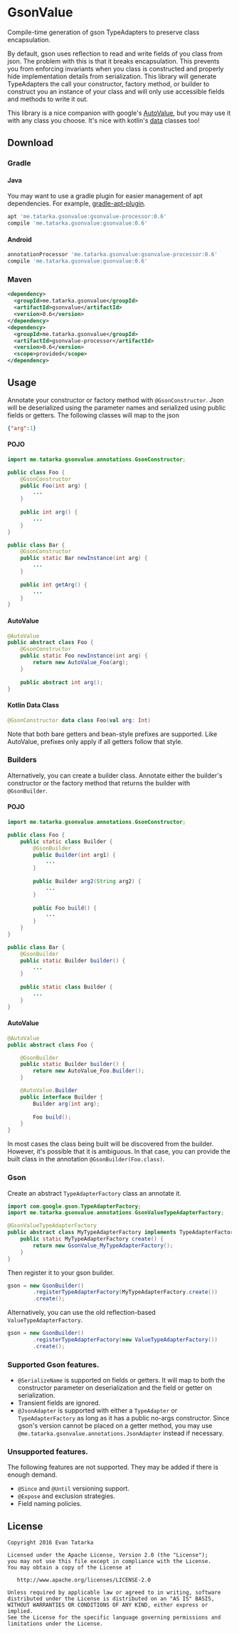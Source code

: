 # GsonValue

Compile-time generation of gson TypeAdapters to preserve class encapsulation. 

By default, gson uses reflection to read and write fields of you class from json. The problem with
this is that it breaks encapsulation. This prevents you from enforcing invariants when you class is
constructed and properly hide implementation details from serialization. This library will generate
TypeAdapters the call your constructor, factory method, or builder to construct you an instance of
your class and will only use accessible fields and methods to write it out.

This library is a nice companion with google's
[AutoValue](https://github.com/google/auto/tree/master/value), but you may use it with any class you
choose. It's nice with kotlin's [data](https://kotlinlang.org/docs/reference/data-classes.html) 
classes too!

## Download

### Gradle

#### Java
You may want to use a gradle plugin for easier management of apt dependencies. For example,
[gradle-apt-plugin](https://github.com/tbroyer/gradle-apt-plugin).

```groovy
apt 'me.tatarka.gsonvalue:gsonvalue-processor:0.6'
compile 'me.tatarka.gsonvalue:gsonvalue:0.6'
```

#### Android
```groovy
annotationProcessor 'me.tatarka.gsonvalue:gsonvalue-processor:0.6'
compile 'me.tatarka.gsonvalue:gsonvalue:0.6'
```

### Maven
```xml
<dependency>
  <groupId>me.tatarka.gsonvalue</groupId>
  <artifactId>gsonvalue</artifactId>
  <version>0.6</version>
</dependency>
<dependency>
  <groupId>me.tatarka.gsonvalue</groupId>
  <artifactId>gsonvalue-processor</artifactId>
  <version>0.6</version>
  <scope>provided</scope>
</dependency>
```


## Usage 

Annotate your constructor or factory method with `@GsonConstructor`. Json will be deserialized using
the parameter names and serialized using public fields or getters. The following classes will map to
the json
```json
{"arg":1}
```

#### POJO
```java
import me.tatarka.gsonvalue.annotations.GsonConstructor;

public class Foo {
    @GsonConstructor
    public Foo(int arg) {
        ...
    }
    
    public int arg() {
        ...
    }
}

public class Bar {
    @GsonConstructor
    public static Bar newInstance(int arg) {
        ...
    }
    
    public int getArg() {
        ...
    }
}
```

#### AutoValue
```java
@AutoValue
public abstract class Foo {
    @GsonConstructor
    public static Foo newInstance(int arg) {
        return new AutoValue_Foo(arg);
    }
    
    public abstract int arg();
}
```

#### Kotlin Data Class
```kotlin
@GsonConstructor data class Foo(val arg: Int)
```

Note that both bare getters and bean-style prefixes are supported. Like AutoValue, prefixes only
apply if all getters follow that style.

### Builders

Alternatively, you can create a builder class. Annotate either the builder's constructor or
 the factory method that returns the builder with `@GsonBuilder`.

#### POJO
```java
import me.tatarka.gsonvalue.annotations.GsonConstructor;

public class Foo {
    public static class Builder {
        @GsonBuilder
        public Builder(int arg1) {
            ...
        }
        
        public Builder arg2(String arg2) {
            ...
        }
        
        public Foo build() {
            ...
        }
    }
}

public class Bar {
    @GsonBuilder
    public static Builder builder() {
        ...
    }
    
    public static class Builder {
        ...
    }
}
```

#### AutoValue
```java
@AutoValue
public abstract class Foo {

    @GsonBuilder
    public static Builder builder() {
        return new AutoValue_Foo.Builder();
    }

    @AutoValue.Builder
    public interface Builder {        
        Builder arg(int arg);
        
        Foo build();
    }
}
```

In most cases the class being built will be discovered from the builder. However, it's possible that
it is ambiguous. In that case, you can provide the built class in the annotation
`@GsonBuilder(Foo.class)`.

### Gson

Create an abstract `TypeAdapterFactory` class an annotate it.
```java
import com.google.gson.TypeAdapterFactory;
import me.tatarka.gsonvalue.annotations.GsonValueTypeAdapterFactory;

@GsonValueTypeAdapterFactory
public abstract class MyTypeAdapterFactory implements TypeAdapterFactory {
    public static MyTypeAdapterFactory create() {
        return new GsonValue_MyTypeAdapterFactory();
    }
}
```

Then register it to your gson builder.
```java
gson = new GsonBuilder()
        .registerTypeAdapterFactory(MyTypeAdapterFactory.create())
        .create();
```

Alternatively, you can use the old reflection-based `ValueTypeAdapterFactory`.
```java
gson = new GsonBuilder()
        .registerTypeAdapterFactory(new ValueTypeAdapterFactory())
        .create();
```

### Supported Gson features.

* `@SerializeName` is supported on fields or getters. It will map to both the constructor
parameter on deserialization and the field or getter on serialization.
* Transient fields are ignored.
* `@JsonAdapter` is supported with either a `TypeAdapter` or `TypeAdapterFactory` as long as it
has a public no-args constructor. Since gson's version cannot be placed on a getter method, you may
use `@me.tatarka.gsonvalue.annotations.JsonAdapter` instead if necessary.

### Unsupported features.

The following features are not supported. They may be added if there is enough demand.

* `@Since` and `@Until` versioning support.
* `@Expose` and exclusion strategies.
* Field naming policies.

## License

    Copyright 2016 Evan Tatarka
    
    Licensed under the Apache License, Version 2.0 (the "License");
    you may not use this file except in compliance with the License.
    You may obtain a copy of the License at
    
       http://www.apache.org/licenses/LICENSE-2.0
    
    Unless required by applicable law or agreed to in writing, software
    distributed under the License is distributed on an "AS IS" BASIS,
    WITHOUT WARRANTIES OR CONDITIONS OF ANY KIND, either express or implied.
    See the License for the specific language governing permissions and
    limitations under the License.
